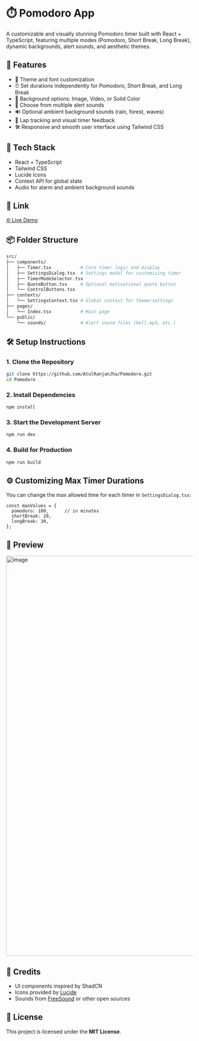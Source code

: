 # ⏱️ Pomodoro App 
A customizable and visually stunning Pomodoro timer built with React + TypeScript, featuring multiple modes (Pomodoro, Short Break, Long Break), dynamic backgrounds, alert sounds, and aesthetic themes.

## 🚀 Features
- 🎨 Theme and font customization  
- ⏰ Set durations independently for Pomodoro, Short Break, and Long Break  
- 🌄 Background options: Image, Video, or Solid Color  
- 🔔 Choose from multiple alert sounds  
- 🔊 Optional ambient background sounds (rain, forest, waves)  
- 🧠 Lap tracking and visual timer feedback  
- 🛠️ Responsive and smooth user interface using Tailwind CSS  

## 🧰 Tech Stack
- React + TypeScript  
- Tailwind CSS  
- Lucide Icons  
- Context API for global state  
- Audio for alarm and ambient background sounds  

## 🔗 Link  
[🌐 Live Demo](https://pomodoroappp.netlify.app/)

## 📦 Folder Structure
```bash
src/
├── components/
│   ├── Timer.tsx           # Core timer logic and display
│   ├── SettingsDialog.tsx  # Settings modal for customizing timer
│   ├── TimerModeSelector.tsx
│   ├── QuoteButton.tsx     # Optional motivational quote button
│   └── ControlButtons.tsx
├── contexts/
│   └── SettingsContext.tsx # Global context for theme/settings
├── pages/
│   └── Index.tsx           # Main page
└── public/
    └── sounds/             # Alert sound files (bell.mp3, etc.)
```

## 🛠️ Setup Instructions

### 1. Clone the Repository
```bash
git clone https://github.com/AtulRanjanJha/Pomodoro.git
cd Pomodoro
```

### 2. Install Dependencies
```bash
npm install
```

### 3. Start the Development Server
```bash
npm run dev
```

### 4. Build for Production
```bash
npm run build
```

## ⚙️ Customizing Max Timer Durations
You can change the max allowed time for each timer in `SettingsDialog.tsx`:

```tsx
const maxValues = {
  pomodoro: 180,      // in minutes
  shortBreak: 20,
  longBreak: 30,
};
```

## 📸 Preview
<img width="1919" height="1079" alt="image" src="https://github.com/user-attachments/assets/6033173e-d309-49f9-933a-911c79a4a613" />

## 🙌 Credits
- UI components inspired by ShadCN  
- Icons provided by [Lucide](https://lucide.dev)  
- Sounds from [FreeSound](https://freesound.org) or other open sources  

## 📄 License
This project is licensed under the **MIT License**.


